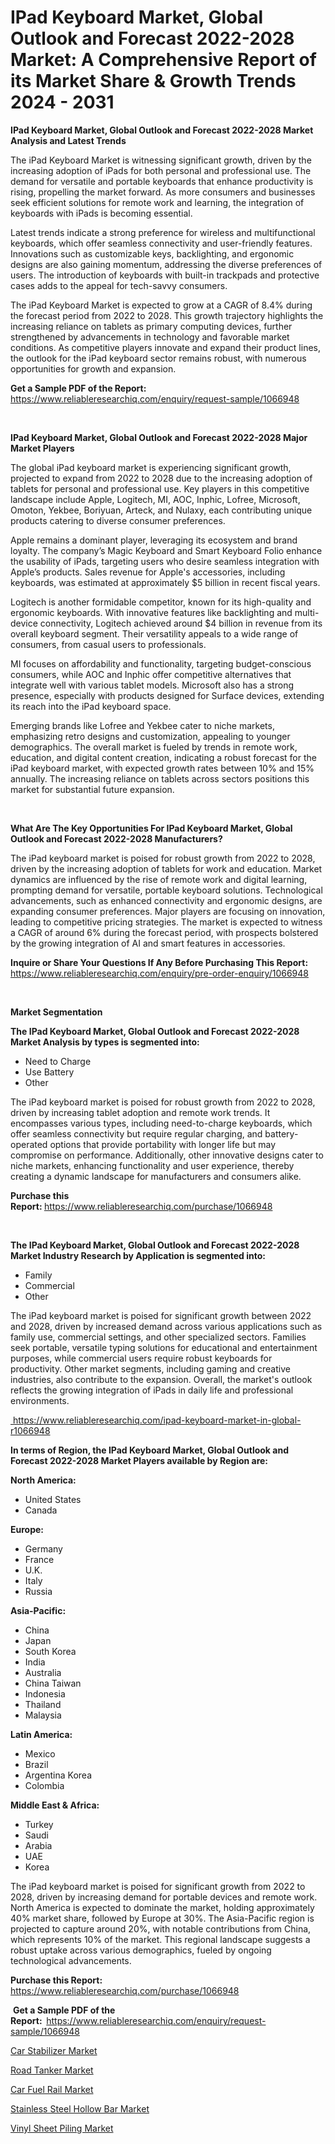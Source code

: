 <p><h1>IPad Keyboard Market, Global Outlook and Forecast 2022-2028 Market: A Comprehensive Report of its Market Share & Growth Trends 2024 - 2031</h1></p><p><strong>IPad Keyboard Market, Global Outlook and Forecast 2022-2028 Market Analysis and Latest Trends</strong></p>
<p><p>The iPad Keyboard Market is witnessing significant growth, driven by the increasing adoption of iPads for both personal and professional use. The demand for versatile and portable keyboards that enhance productivity is rising, propelling the market forward. As more consumers and businesses seek efficient solutions for remote work and learning, the integration of keyboards with iPads is becoming essential. </p><p>Latest trends indicate a strong preference for wireless and multifunctional keyboards, which offer seamless connectivity and user-friendly features. Innovations such as customizable keys, backlighting, and ergonomic designs are also gaining momentum, addressing the diverse preferences of users. The introduction of keyboards with built-in trackpads and protective cases adds to the appeal for tech-savvy consumers.</p><p>The iPad Keyboard Market is expected to grow at a CAGR of 8.4% during the forecast period from 2022 to 2028. This growth trajectory highlights the increasing reliance on tablets as primary computing devices, further strengthened by advancements in technology and favorable market conditions. As competitive players innovate and expand their product lines, the outlook for the iPad keyboard sector remains robust, with numerous opportunities for growth and expansion.</p></p>
<p><strong>Get a Sample PDF of the Report:&nbsp;</strong> <a href="https://www.reliableresearchiq.com/enquiry/request-sample/1066948">https://www.reliableresearchiq.com/enquiry/request-sample/1066948</a></p>
<p>&nbsp;</p>
<p><strong>IPad Keyboard Market, Global Outlook and Forecast 2022-2028 Major Market Players</strong></p>
<p><p>The global iPad keyboard market is experiencing significant growth, projected to expand from 2022 to 2028 due to the increasing adoption of tablets for personal and professional use. Key players in this competitive landscape include Apple, Logitech, MI, AOC, Inphic, Lofree, Microsoft, Omoton, Yekbee, Boriyuan, Arteck, and Nulaxy, each contributing unique products catering to diverse consumer preferences.</p><p>Apple remains a dominant player, leveraging its ecosystem and brand loyalty. The company’s Magic Keyboard and Smart Keyboard Folio enhance the usability of iPads, targeting users who desire seamless integration with Apple’s products. Sales revenue for Apple's accessories, including keyboards, was estimated at approximately $5 billion in recent fiscal years.</p><p>Logitech is another formidable competitor, known for its high-quality and ergonomic keyboards. With innovative features like backlighting and multi-device connectivity, Logitech achieved around $4 billion in revenue from its overall keyboard segment. Their versatility appeals to a wide range of consumers, from casual users to professionals.</p><p>MI focuses on affordability and functionality, targeting budget-conscious consumers, while AOC and Inphic offer competitive alternatives that integrate well with various tablet models. Microsoft also has a strong presence, especially with products designed for Surface devices, extending its reach into the iPad keyboard space.</p><p>Emerging brands like Lofree and Yekbee cater to niche markets, emphasizing retro designs and customization, appealing to younger demographics. The overall market is fueled by trends in remote work, education, and digital content creation, indicating a robust forecast for the iPad keyboard market, with expected growth rates between 10% and 15% annually. The increasing reliance on tablets across sectors positions this market for substantial future expansion.</p></p>
<p>&nbsp;</p>
<p><strong>What Are The Key Opportunities For IPad Keyboard Market, Global Outlook and Forecast 2022-2028 Manufacturers?</strong></p>
<p><p>The iPad keyboard market is poised for robust growth from 2022 to 2028, driven by the increasing adoption of tablets for work and education. Market dynamics are influenced by the rise of remote work and digital learning, prompting demand for versatile, portable keyboard solutions. Technological advancements, such as enhanced connectivity and ergonomic designs, are expanding consumer preferences. Major players are focusing on innovation, leading to competitive pricing strategies. The market is expected to witness a CAGR of around 6% during the forecast period, with prospects bolstered by the growing integration of AI and smart features in accessories.</p></p>
<p><strong>Inquire or Share Your Questions If Any Before Purchasing This Report:</strong> <a href="https://www.reliableresearchiq.com/enquiry/pre-order-enquiry/1066948">https://www.reliableresearchiq.com/enquiry/pre-order-enquiry/1066948</a></p>
<p>&nbsp;</p>
<p><strong>Market Segmentation</strong></p>
<p><strong>The IPad Keyboard Market, Global Outlook and Forecast 2022-2028 Market Analysis by types is segmented into:</strong></p>
<p><ul><li>Need to Charge</li><li>Use Battery</li><li>Other</li></ul></p>
<p><p>The iPad keyboard market is poised for robust growth from 2022 to 2028, driven by increasing tablet adoption and remote work trends. It encompasses various types, including need-to-charge keyboards, which offer seamless connectivity but require regular charging, and battery-operated options that provide portability with longer life but may compromise on performance. Additionally, other innovative designs cater to niche markets, enhancing functionality and user experience, thereby creating a dynamic landscape for manufacturers and consumers alike.</p></p>
<p><strong>Purchase this Report:&nbsp;</strong><a href="https://www.reliableresearchiq.com/purchase/1066948">https://www.reliableresearchiq.com/purchase/1066948</a></p>
<p>&nbsp;</p>
<p><strong>The IPad Keyboard Market, Global Outlook and Forecast 2022-2028 Market Industry Research by Application is segmented into:</strong></p>
<p><ul><li>Family</li><li>Commercial</li><li>Other</li></ul></p>
<p><p>The iPad keyboard market is poised for significant growth between 2022 and 2028, driven by increased demand across various applications such as family use, commercial settings, and other specialized sectors. Families seek portable, versatile typing solutions for educational and entertainment purposes, while commercial users require robust keyboards for productivity. Other market segments, including gaming and creative industries, also contribute to the expansion. Overall, the market's outlook reflects the growing integration of iPads in daily life and professional environments.</p></p>
<p><a href="https://www.reliableresearchiq.com/ipad-keyboard-market-in-global-r1066948">&nbsp;https://www.reliableresearchiq.com/ipad-keyboard-market-in-global-r1066948</a></p>
<p><strong>In terms of Region, the IPad Keyboard Market, Global Outlook and Forecast 2022-2028 Market Players available by Region are:</strong></p>
<p>
    <p> <strong> North America: </strong>
        <ul>
            <li>United States</li>
            <li>Canada</li>
        </ul>
        </p> 
    <p> <strong> Europe: </strong>
        <ul>
            <li>Germany</li>
            <li>France</li>
            <li>U.K.</li>
            <li>Italy</li>
            <li>Russia</li>
        </ul>
        </p> 
    <p> <strong> Asia-Pacific: </strong>
        <ul>
            <li>China</li>
            <li>Japan</li>
            <li>South Korea</li>
            <li>India</li>
            <li>Australia</li>
            <li>China Taiwan</li>
            <li>Indonesia</li>
            <li>Thailand</li>
            <li>Malaysia</li>
        </ul>
        </p> 
    <p> <strong> Latin America: </strong>
        <ul>
            <li>Mexico</li>
            <li>Brazil</li>
            <li>Argentina Korea</li>
            <li>Colombia</li>
        </ul>
        </p> 
    <p> <strong> Middle East & Africa: </strong>
        <ul>
            <li>Turkey</li>
            <li>Saudi</li>
            <li>Arabia</li>
            <li>UAE</li>
            <li>Korea</li>
        </ul>
    </p>
    </p>
<p><p>The iPad keyboard market is poised for significant growth from 2022 to 2028, driven by increasing demand for portable devices and remote work. North America is expected to dominate the market, holding approximately 40% market share, followed by Europe at 30%. The Asia-Pacific region is projected to capture around 20%, with notable contributions from China, which represents 10% of the market. This regional landscape suggests a robust uptake across various demographics, fueled by ongoing technological advancements.</p></p>
<p><strong>Purchase this Report: </strong><a href="https://www.reliableresearchiq.com/purchase/1066948">https://www.reliableresearchiq.com/purchase/1066948</a></p>
<p>&nbsp;<strong>Get a Sample PDF of the Report:&nbsp;&nbsp;</strong><a href="https://www.reliableresearchiq.com/enquiry/request-sample/1066948">https://www.reliableresearchiq.com/enquiry/request-sample/1066948</a></p>
<p><strong></strong></p>
<p><p><a href="https://www.linkedin.com/pulse/car-stabilizer-industry-forecast-market-shifts-strategic-m7zhe?trackingId=z5x7tuqoRvK9EgV%2BxmbNSg%3D%3D">Car Stabilizer Market</a></p><p><a href="https://medium.com/@craigcastro626/this-road-tanker-market-research-report-evaluates-the-key-market-trends-drivers-and-affecting-807a1d985930">Road Tanker Market</a></p><p><a href="https://www.linkedin.com/pulse/unveiling-market-trends-global-car-fuel-rail-growth-regional-80kke?trackingId=IGC8D2xiRtunK2QGmFgN5w%3D%3D">Car Fuel Rail Market</a></p><p><a href="https://issuu.com/reportprime-2/docs/stainless-steel-hollow-bar-market-s_0eac78e981eb80">Stainless Steel Hollow Bar Market</a></p><p><a href="https://issuu.com/reportprime-2/docs/vinyl-sheet-piling-market-size-2030_0834d4f3738f79">Vinyl Sheet Piling Market</a></p></p>